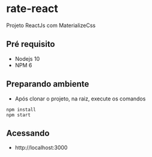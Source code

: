 # rate-react

Projeto ReactJs com MaterializeCss

## Pré requisito
- Nodejs 10
- NPM 6

## Preparando ambiente

- Após clonar o projeto, na raiz, execute os comandos
  
```
npm install
npm start 

```

## Acessando  
- http://localhost:3000
